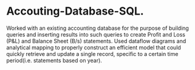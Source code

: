 # Accouting-Database-SQL.
Worked with an existing accounting database for the purpose of building queries and inserting results into such queries to create Profit and Loss (P&amp;L) and Balance Sheet (B/s) statements. Used dataflow diagrams and analytical mapping to properly construct an efficient model that could quickly retrieve and update a single record, specific to a certain time period(i.e. statements based on year).
